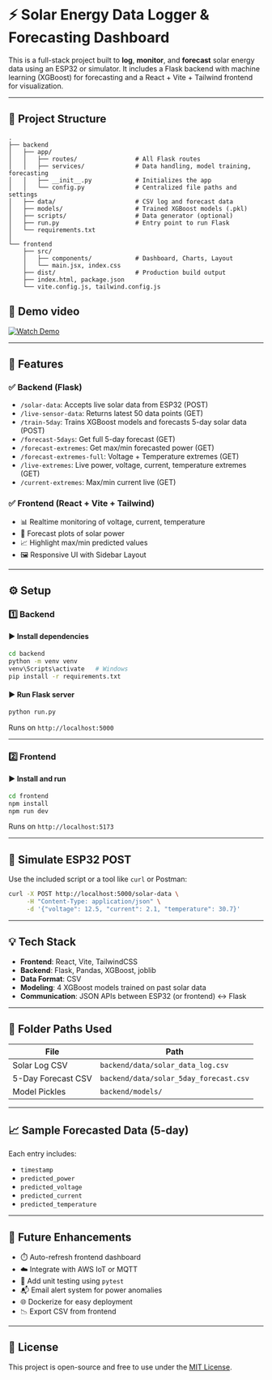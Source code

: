 # ⚡ Solar Energy Data Logger & Forecasting Dashboard

This is a full-stack project built to **log**, **monitor**, and **forecast** solar energy data using an ESP32 or simulator. It includes a Flask backend with machine learning (XGBoost) for forecasting and a React + Vite + Tailwind frontend for visualization.

---

## 📁 Project Structure

```
.
├── backend
│   ├── app/
│   │   ├── routes/                # All Flask routes
│   │   ├── services/              # Data handling, model training, forecasting
│   │   ├── __init__.py            # Initializes the app
│   │   └── config.py              # Centralized file paths and settings
│   ├── data/                      # CSV log and forecast data
│   ├── models/                    # Trained XGBoost models (.pkl)
│   ├── scripts/                   # Data generator (optional)
│   ├── run.py                     # Entry point to run Flask
│   └── requirements.txt
│
└── frontend
    ├── src/
    │   ├── components/            # Dashboard, Charts, Layout
    │   └── main.jsx, index.css
    ├── dist/                      # Production build output
    ├── index.html, package.json
    └── vite.config.js, tailwind.config.js
```

## 📸 Demo video

[![Watch Demo](https://img.shields.io/badge/Click%20to-Watch%20Demo-red?style=for-the-badge&logo=google-drive)](https://drive.google.com/file/d/1AEH8xbykdbH2d-y6XSxLDNdetJTymZmR/view?usp=sharing)

---

## 🚀 Features

### ✅ Backend (Flask)
- `/solar-data`: Accepts live solar data from ESP32 (POST)
- `/live-sensor-data`: Returns latest 50 data points (GET)
- `/train-5day`: Trains XGBoost models and forecasts 5-day solar data (POST)
- `/forecast-5days`: Get full 5-day forecast (GET)
- `/forecast-extremes`: Get max/min forecasted power (GET)
- `/forecast-extremes-full`: Voltage + Temperature extremes (GET)
- `/live-extremes`: Live power, voltage, current, temperature extremes (GET)
- `/current-extremes`: Max/min current live (GET)

### ✅ Frontend (React + Vite + Tailwind)
- 📊 Realtime monitoring of voltage, current, temperature
- 🔮 Forecast plots of solar power
- 📈 Highlight max/min predicted values
- 🖼️ Responsive UI with Sidebar Layout

---

## ⚙️ Setup

### 1️⃣ Backend

#### ▶ Install dependencies
```bash
cd backend
python -m venv venv
venv\Scripts\activate   # Windows
pip install -r requirements.txt
```

#### ▶ Run Flask server
```bash
python run.py
```

Runs on `http://localhost:5000`

---

### 2️⃣ Frontend

#### ▶ Install and run
```bash
cd frontend
npm install
npm run dev
```

Runs on `http://localhost:5173`

---

## 🧪 Simulate ESP32 POST
Use the included script or a tool like `curl` or Postman:
```bash
curl -X POST http://localhost:5000/solar-data \
     -H "Content-Type: application/json" \
     -d '{"voltage": 12.5, "current": 2.1, "temperature": 30.7}'
```

---

## 💡 Tech Stack

- **Frontend**: React, Vite, TailwindCSS
- **Backend**: Flask, Pandas, XGBoost, joblib
- **Data Format**: CSV
- **Modeling**: 4 XGBoost models trained on past solar data
- **Communication**: JSON APIs between ESP32 (or frontend) ↔ Flask

---

## 📌 Folder Paths Used

| File                        | Path                                |
|-----------------------------|-------------------------------------|
| Solar Log CSV              | `backend/data/solar_data_log.csv`  |
| 5-Day Forecast CSV         | `backend/data/solar_5day_forecast.csv` |
| Model Pickles              | `backend/models/`                   |

---

## 📈 Sample Forecasted Data (5-day)
Each entry includes:
- `timestamp`
- `predicted_power`
- `predicted_voltage`
- `predicted_current`
- `predicted_temperature`

---

## 🧠 Future Enhancements

- ⏱️ Auto-refresh frontend dashboard
- ☁️ Integrate with AWS IoT or MQTT
- 🧪 Add unit testing using `pytest`
- 📬 Email alert system for power anomalies
- 🌐 Dockerize for easy deployment
- 📉 Export CSV from frontend

---

## 📜 License

This project is open-source and free to use under the [MIT License](LICENSE).
